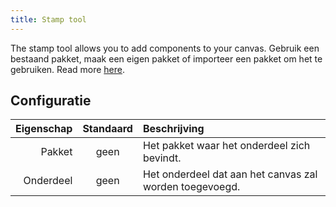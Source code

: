 ```yaml
---
title: Stamp tool
---
```


The stamp tool allows you to add components to your canvas.
Gebruik een bestaand pakket, maak een eigen pakket of importeer een pakket om het te gebruiken. Read more [here](../../pack).

## Configuratie

| Eigenschap | Standaard | Beschrijving                                                            |
| ---------: | :-------: | :---------------------------------------------------------------------- |
|     Pakket |    geen   | Het pakket waar het onderdeel zich bevindt.             |
|  Onderdeel |    geen   | Het onderdeel dat aan het canvas zal worden toegevoegd. |
